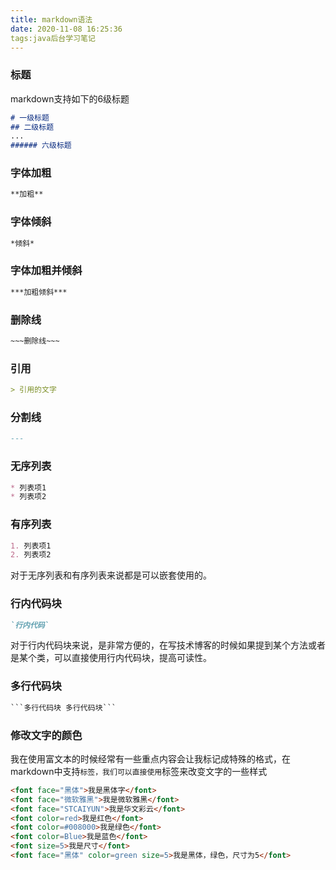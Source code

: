 ```yaml
---
title: markdown语法
date: 2020-11-08 16:25:36
tags:java后台学习笔记
---
```


### 标题

markdown支持如下的6级标题

```markdown
# 一级标题
## 二级标题
...
###### 六级标题
```

### 字体加粗

```markdown
**加粗**
```

### 字体倾斜

```markdown
*倾斜*
```

### 字体加粗并倾斜

```markdown
***加粗倾斜***
```

### 删除线

```markdown
~~~删除线~~~
```

### 引用

```markdown
> 引用的文字
```

### 分割线

```markdown
---
```

### 无序列表

```markdown
* 列表项1
* 列表项2
```

### 有序列表

```markdown
1. 列表项1
2. 列表项2
```

对于无序列表和有序列表来说都是可以嵌套使用的。

### 行内代码块

```markdown
`行内代码` 
```

对于行内代码块来说，是非常方便的，在写技术博客的时候如果提到某个方法或者是某个类，可以直接使用行内代码块，提高可读性。

### 多行代码块

~~~markdown
```多行代码块 多行代码块```
~~~

### 修改文字的颜色

我在使用富文本的时候经常有一些重点内容会让我标记成特殊的格式，在markdown中支持``标签，我们可以直接使用``标签来改变文字的一些样式

```markdown
<font face="黑体">我是黑体字</font>
<font face="微软雅黑">我是微软雅黑</font>
<font face="STCAIYUN">我是华文彩云</font>
<font color=red>我是红色</font>
<font color=#008000>我是绿色</font>
<font color=Blue>我是蓝色</font>
<font size=5>我是尺寸</font>
<font face="黑体" color=green size=5>我是黑体，绿色，尺寸为5</font>
```

